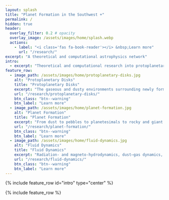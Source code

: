 ```yaml
---
layout: splash
title: "Planet Formation in the Southwest +"
permalink: /
hidden: true
header:
  overlay_filter: 0.2 # opacity
  overlay_image: /assets/images/home/splash.webp
  actions:
    - label: "<i class='fas fa-book-reader'></i> &nbsp;Learn more"
      url: "/research/"
excerpt: "A theoretical and computational astrophysics network"
intro: 
  - excerpt: "Theoretical and computational research into protoplanetary disk evolution, planet formation, and the multiscale multiphysics involved"
feature_row:
  - image_path: /assets/images/home/protoplanetary-disks.jpg
    alt: "Protoplanetary Disks"
    title: "Protoplanetary Disks"
    excerpt: "The gaseous and dusty environments surrounding newly formed stars"
    url: "/research/protoplanetary-disks/"
    btn_class: "btn--warning"
    btn_label: "Learn more"
  - image_path: /assets/images/home/planet-formation.jpg
    alt: "Planet Formation"
    title: "Planet Formation"
    excerpt: "From dust to pebbles to planetesimals to rocky and giant planets"
    url: "/research/planet-formation/"
    btn_class: "btn--warning"
    btn_label: "Learn more"
  - image_path: /assets/images/home/fluid-dynamics.jpg
    alt: "Fluid Dynamics"
    title: "Fluid Dynamics"
    excerpt: "Radiation- and magneto-hydrodynamics, dust–gas dynamics, instabilities, and turbulence"
    url: "/research/fluid-dynamics/"
    btn_class: "btn--warning"
    btn_label: "Learn more"
---
```


{% include feature_row id="intro" type="center" %}

{% include feature_row %}
